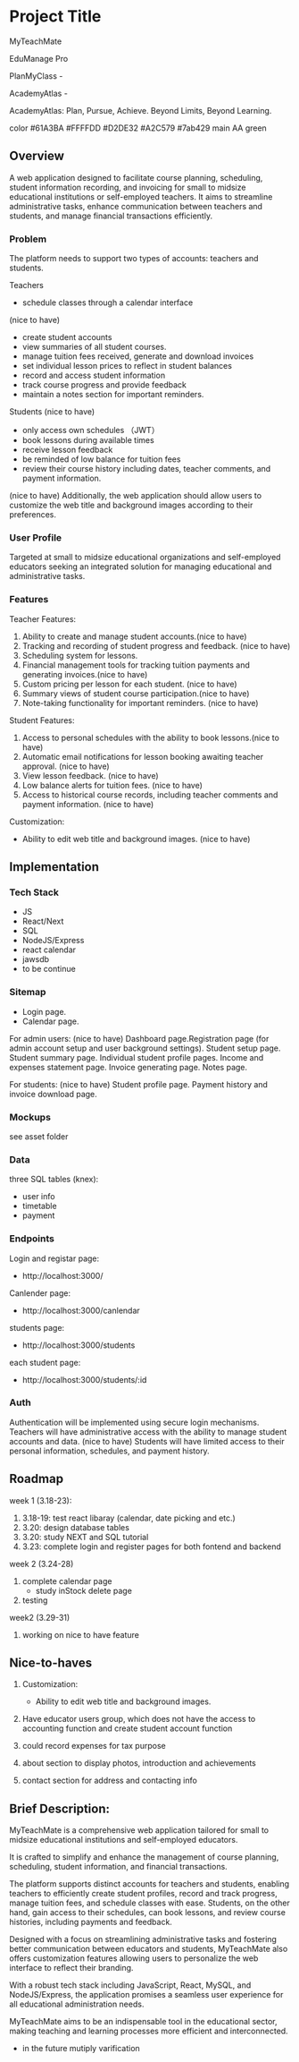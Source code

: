 # Project Title
MyTeachMate

EduManage Pro

PlanMyClass -

AcademyAtlas -


AcademyAtlas:
Plan, Pursue, Achieve.
Beyond Limits, Beyond Learning.


color
#61A3BA
#FFFFDD
#D2DE32
#A2C579
#7ab429 main AA green






## Overview

A web application designed to facilitate course planning, scheduling, student information recording, and invoicing for small to midsize educational institutions or self-employed teachers. 
It aims to streamline administrative tasks, enhance communication between teachers and students, and manage financial transactions efficiently.



### Problem

The platform needs to support two types of accounts: teachers and students.

Teachers 
- schedule classes through a calendar interface

(nice to have)
- create student accounts
- view summaries of all student courses.
- manage tuition fees received, generate and download invoices
- set individual lesson prices to reflect in student balances
- record and access student information
- track course progress and provide feedback
- maintain a notes section for important reminders.

Students (nice to have)
- only access own schedules （JWT）
- book lessons during available times
- receive lesson feedback
- be reminded of low balance for tuition fees
- review their course history including dates, teacher comments, and payment information.

(nice to have)
Additionally, the web application should allow users to customize the web title and background images according to their preferences.



### User Profile

Targeted at small to midsize educational organizations and self-employed educators seeking an integrated solution for managing educational and administrative tasks.




### Features

Teacher Features:

1. Ability to create and manage student accounts.(nice to have)
2. Tracking and recording of student progress and feedback. (nice to have)
3. Scheduling system for lessons.
4. Financial management tools for tracking tuition payments and generating invoices.(nice to have)
5. Custom pricing per lesson for each student. (nice to have)
6. Summary views of student course participation.(nice to have)
7. Note-taking functionality for important reminders. (nice to have)

Student Features:

1. Access to personal schedules with the ability to book lessons.(nice to have)
2. Automatic email notifications for lesson booking awaiting teacher approval. (nice to have)
3. View lesson feedback. (nice to have)
4. Low balance alerts for tuition fees. (nice to have)
5. Access to historical course records, including teacher comments and payment information. (nice to have)

Customization:
- Ability to edit web title and background images. (nice to have)



## Implementation



### Tech Stack
- JS
- React/Next
- SQL
- NodeJS/Express
- react calendar
- jawsdb
- to be continue




### Sitemap

- Login page.
- Calendar page.

For admin users: (nice to have)
    Dashboard page.Registration page 
    (for admin account setup and user background settings).
    Student setup page.
    Student summary page.
    Individual student profile pages.
    Income and expenses statement page.
    Invoice generating page.
    Notes page.

For students: (nice to have)
    Student profile page.
    Payment history and invoice download page.




### Mockups
see asset folder





### Data
three SQL tables (knex):
- user info
- timetable 
- payment 





### Endpoints

Login and registar page:
- http://localhost:3000/

Canlender page:
- http://localhost:3000/canlendar

students page:
- http://localhost:3000/students

each student page:
- http://localhost:3000/students/:id





### Auth

Authentication will be implemented using secure login mechanisms.
Teachers will have administrative access with the ability to manage student accounts and data. (nice to have)
Students will have limited access to their personal information, schedules, and payment history.





## Roadmap
week 1 (3.18-23): 
1. 3.18-19: test react libaray (calendar, date picking and etc.)
2. 3.20: design database tables
3. 3.20: study NEXT and SQL tutorial
4. 3.23: complete login and register pages for both fontend and backend

week 2 (3.24-28)
1. complete calendar page
    - study inStock delete page 
2. testing

week2 (3.29-31)
1. working on nice to have feature 







## Nice-to-haves

1. Customization:
    - Ability to edit web title and background images.

2. Have educator users group, which does not have the access to accounting function and create student account function

3. could record expenses for tax purpose

4. about section to display photos, introduction and achievements

5. contact section for address and contacting info







## Brief Description:

MyTeachMate is a comprehensive web application tailored for small to midsize educational institutions and self-employed educators. 

It is crafted to simplify and enhance the management of course planning, scheduling, student information, and financial transactions. 

The platform supports distinct accounts for teachers and students, enabling teachers to efficiently create student profiles, record and track progress, manage tuition fees, and schedule classes with ease. Students, on the other hand, gain access to their schedules, can book lessons, and review course histories, including payments and feedback.

Designed with a focus on streamlining administrative tasks and fostering better communication between educators and students, MyTeachMate also offers customization features allowing users to personalize the web interface to reflect their branding. 

With a robust tech stack including JavaScript, React, MySQL, and NodeJS/Express, the application promises a seamless user experience for all educational administration needs. 

MyTeachMate aims to be an indispensable tool in the educational sector, making teaching and learning processes more efficient and interconnected.




- in the future
mutiply varification 